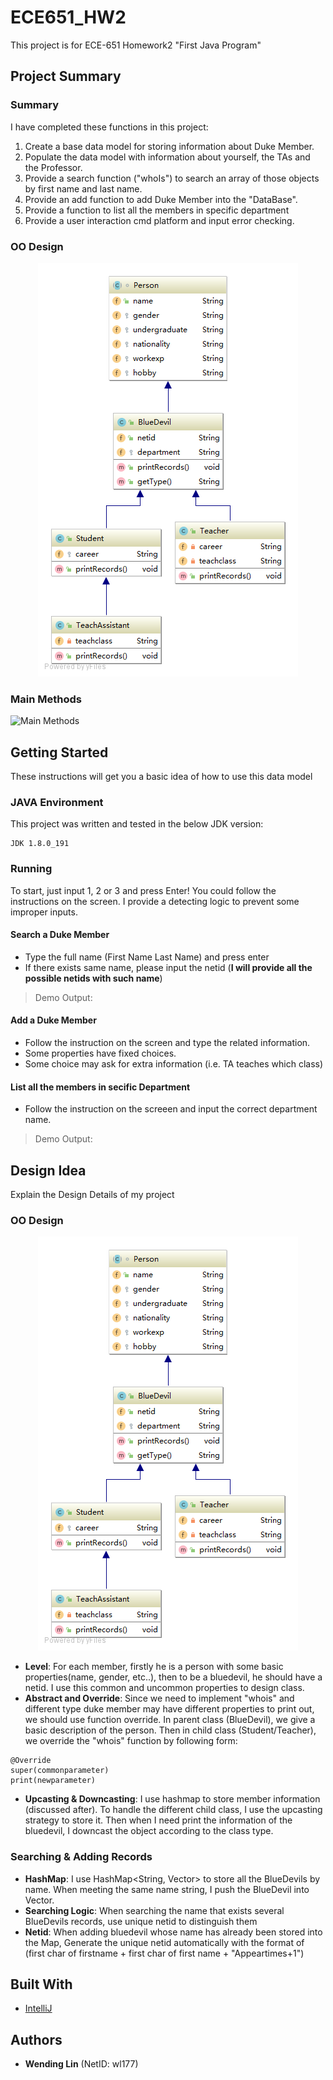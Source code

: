# ECE651_HW2

This project is for ECE-651 Homework2 "First Java Program"

## Project Summary 

### Summary
I have completed these functions in this project:
1. Create a base data model for storing information about Duke Member.
2. Populate the data model with information about yourself, the TAs and the Professor.
3. Provide a search function ("whoIs") to search an array of those objects by first name and last name.
4. Provide an add function to add Duke Member into the "DataBase".
5. Provide a function to list all the members in specific department
6. Provide a user interaction cmd platform and input error checking.

### OO Design
<div align=center><img  src="pic/Person.png"/></div>

### Main Methods
![Main Methods]()

## Getting Started

These instructions will get you a basic idea of how to use this data model

### JAVA Environment

This project was written and tested in the below JDK version:

```
JDK 1.8.0_191
```

### Running

To start, just input 1, 2 or 3 and press Enter! You could follow the instructions on the screen. I provide a detecting logic to prevent some improper inputs.


#### Search a Duke Member

- Type the full name (First Name Last Name) and press enter 
- If there exists same name, please input the netid (**I will provide all the possible netids with such name**)

> Demo Output:

#### Add a Duke Member

- Follow the instruction on the screen and type the related information.
- Some properties have fixed choices.
- Some choice may ask for extra information (i.e. TA teaches which class)

#### List all the members in secific Department
- Follow the instruction on the screeen and input the correct department name.

> Demo Output:

## Design Idea

Explain the Design Details of my project

### OO Design

<div align=center><img  src="pic/Person.png"/></div>

- **Level**: For each member, firstly he is a person with some basic properties(name, gender, etc..), then to be a bluedevil, he should have a netid. I use this common and uncommon properties to design class.
- **Abstract and Override**: Since we need to implement "whois" and different type duke member may have different properties to print out, we should use function override. In parent class (BlueDevil), we give a basic description of the person. Then in child class (Student/Teacher), we override the "whois" function by following form:
```
@Override
super(commonparameter)
print(newparameter)
```
- **Upcasting & Downcasting**: I use hashmap to store member information (discussed after). To handle the different child class, I use the upcasting strategy to store it. Then when I need print the information of the bluedevil, I downcast the object according to the class type.

### Searching & Adding Records
- **HashMap**: I use HashMap<String, Vector> to store all the BlueDevils by name. When meeting the same name string, I push the BlueDevil into Vector. 
- **Searching Logic**: When searching the name that exists several BlueDevils records, use unique netid to distinguish them
- **Netid**: When adding bluedevil whose name has already been stored into the Map, Generate the unique netid automatically with the format of (first char of firstname + first char of first name + "Appeartimes+1")

## Built With

* [IntelliJ](https://www.jetbrains.com/idea/) 



## Authors

* **Wending Lin** (NetID: wl177)


